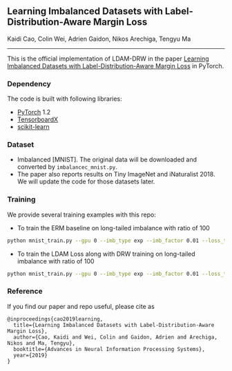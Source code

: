 ## Learning Imbalanced Datasets with Label-Distribution-Aware Margin Loss 
Kaidi Cao, Colin Wei, Adrien Gaidon, Nikos Arechiga, Tengyu Ma
_________________

This is the official implementation of LDAM-DRW in the paper [Learning Imbalanced Datasets with Label-Distribution-Aware Margin Loss](https://arxiv.org/pdf/1906.07413.pdf) in PyTorch.

### Dependency

The code is built with following libraries:

- [PyTorch](https://pytorch.org/) 1.2
- [TensorboardX](https://github.com/lanpa/tensorboardX)
- [scikit-learn](https://scikit-learn.org/stable/)

### Dataset

- Imbalanced [MNIST]. The original data will be downloaded and converted by `imbalancec_mnist.py`.
- The paper also reports results on Tiny ImageNet and iNaturalist 2018. We will update the code for those datasets later.

### Training 

We provide several training examples with this repo:

- To train the ERM baseline on long-tailed imbalance with ratio of 100

```bash
python mnist_train.py --gpu 0 --imb_type exp --imb_factor 0.01 --loss_type CE --train_rule None
```

- To train the LDAM Loss along with DRW training on long-tailed imbalance with ratio of 100

```bash
python mnist_train.py --gpu 0 --imb_type exp --imb_factor 0.01 --loss_type LDAM --train_rule DRW
```


### Reference

If you find our paper and repo useful, please cite as

```
@inproceedings{cao2019learning,
  title={Learning Imbalanced Datasets with Label-Distribution-Aware Margin Loss},
  author={Cao, Kaidi and Wei, Colin and Gaidon, Adrien and Arechiga, Nikos and Ma, Tengyu},
  booktitle={Advances in Neural Information Processing Systems},
  year={2019}
}
```